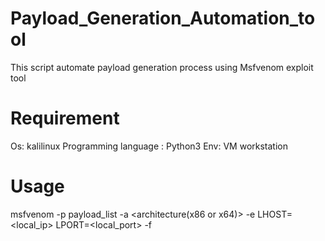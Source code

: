 # Payload_Generation_Automation_tool
This script automate payload generation process using Msfvenom exploit tool

# Requirement
Os: kalilinux
Programming language : Python3
Env: VM workstation

# Usage
msfvenom -p payload_list -a <architecture(x86 or x64)> -e <enocoders> LHOST=<local_ip> LPORT=<local_port> -f <formats>
